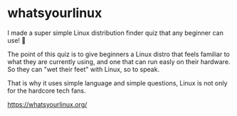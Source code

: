 # whatsyourlinux
 I made a super simple Linux distribution finder quiz that any beginner can use! 🐧 

 The point of this quiz is to give beginners a Linux distro that feels familiar to what they are currently using,
 and one that can run easly on their hardware. So they can "wet their feet" with Linux, so to speak.

 That is why it uses simple language and simple questions, Linux is not only for the hardcore tech fans.

https://whatsyourlinux.org/

 
 
